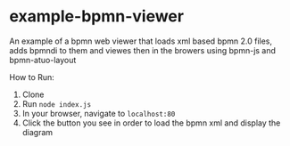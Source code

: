 # example-bpmn-viewer
An example of a bpmn web viewer that loads xml based bpmn 2.0 files, adds bpmndi to them and viewes then in the browers using bpmn-js and bpmn-atuo-layout

How to Run:
1. Clone
2. Run ```node index.js```
3. In your browser, navigate to ```localhost:80```
4. Click the button you see in order to load the bpmn xml and display the diagram
